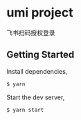 # umi project
飞书扫码授权登录
## Getting Started

Install dependencies,

```bash
$ yarn
```

Start the dev server,

```bash
$ yarn start
```
